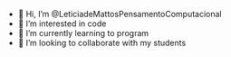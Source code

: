 - 👋 Hi, I’m @LeticiadeMattosPensamentoComputacional
- 👀 I’m interested in code
- 🌱 I’m currently learning to program
- 💞️ I’m looking to collaborate with my students


<!---
LeticiadeMattosPensamentoComputacional/LeticiadeMattosPensamentoComputacional is a ✨ special ✨ repository because its `README.md` (this file) appears on your GitHub profile.
You can click the Preview link to take a look at your changes.
--->

